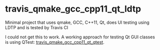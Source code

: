# travis_qmake_gcc_cpp11_qt_ldtp

Minimal project that uses qmake, GCC, C++11, Qt, does UI testing using LDTP and is tested by Travis CI

I could not get this to work. A working approach for testing Qt GUI classes is using QTest: [travis_qmake_gcc_cpp11_qt_qtest](https://www.github.com/richelbilderbeek/travis_qmake_gcc_cpp11_qt_qtest).

